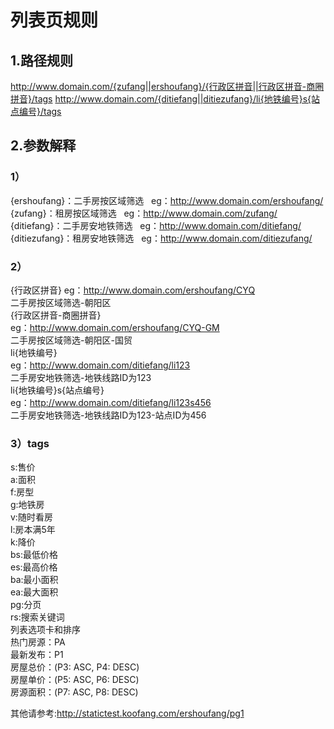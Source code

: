 
# 列表页规则 

## 1.路径规则
http://www.domain.com/{zufang||ershoufang}/{行政区拼音||行政区拼音-商圈拼音}/tags 
http://www.domain.com/{ditiefang||ditiezufang}/li{地铁编号}s{站点编号}/tags 
## 2.参数解释 
### 1）
{ershoufang}：二手房按区域筛选   
eg：http://www.domain.com/ershoufang/ 
{zufang}：租房按区域筛选   
eg：http://www.domain.com/zufang/    
{ditiefang}：二手房安地铁筛选  
eg：http://www.domain.com/ditiefang/  
{ditiezufang}：租房安地铁筛选  
eg：http://www.domain.com/ditiezufang/  
### 2）
{行政区拼音} 
eg：http://www.domain.com/ershoufang/CYQ  
    二手房按区域筛选-朝阳区  
{行政区拼音-商圈拼音}  
eg：http://www.domain.com/ershoufang/CYQ-GM   
    二手房按区域筛选-朝阳区-国贸  
li{地铁编号}  
eg：http://www.domain.com/ditiefang/li123  
   二手房安地铁筛选-地铁线路ID为123  
li{地铁编号}s{站点编号}  
eg：http://www.domain.com/ditiefang/li123s456  
   二手房安地铁筛选-地铁线路ID为123-站点ID为456  
### 3）tags
s:售价  
a:面积  
f:房型  
g:地铁房  
v:随时看房 <br />
l:房本满5年         
k:降价          
bs:最低价格            
es:最高价格            
ba:最小面积            
ea:最大面积            
pg:分页            
rs:搜索关键词             
列表选项卡和排序             
热门房源：PA  
最新发布：P1    
房屋总价：(P3: ASC, P4: DESC)    
房屋单价：(P5: ASC, P6: DESC)    
房源面积：(P7: ASC, P8: DESC) 

其他请参考:http://statictest.koofang.com/ershoufang/pg1 
